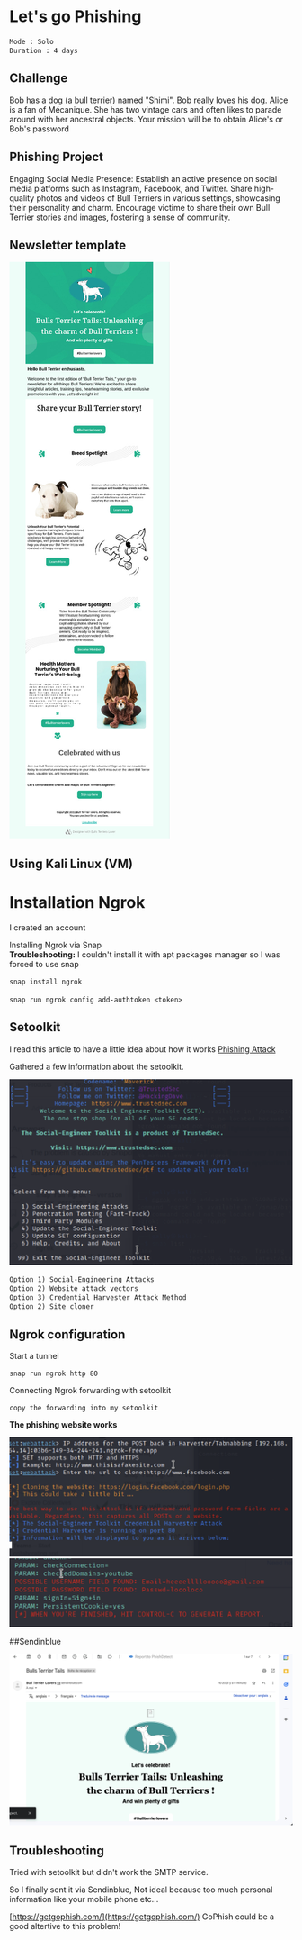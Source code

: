 # Let's go Phishing

    Mode : Solo
    Duration : 4 days
    
## Challenge

  Bob has a dog (a bull terrier) named "Shimi". Bob really loves his dog.
  Alice is a fan of Mécanique. She has two vintage cars and often likes to parade around with her ancestral objects.
Your mission will be to obtain Alice's or Bob's password

## Phishing Project

Engaging Social Media Presence: Establish an active presence on social media platforms such as Instagram, Facebook, and Twitter. Share high-quality photos and videos of Bull Terriers in various settings, showcasing their personality and charm. Encourage victime to share their own Bull Terrier stories and images, fostering a sense of community.

## Newsletter template

![](newsletter.jpeg)

## Using Kali Linux (VM)

# Installation Ngrok

I created an account

Installing Ngrok via Snap <br>
**Troubleshooting:** I couldn't install it with apt packages manager so I was forced to use snap


	snap install ngrok
	
	snap run ngrok config add-authtoken <token>
## Setoolkit

I read this article to have a little idea about how it works [Phishing Attack](https://www.cybervie.com/blog/phishing-attack-using-kali-linux/)

Gathered a few information about the setoolkit.

![](setoolkit.png)

	Option 1) Social-Engineering Attacks
	Option 2) Website attack vectors
	Option 3) Credential Harvester Attack Method
	Option 2) Site cloner 
	
## Ngrok configuration

Start a tunnel
	
	snap run ngrok http 80	
	
Connecting Ngrok forwarding with setoolkit

	copy the forwarding into my setoolkit 
	
**The phishing website works**
	
![](forwarding.png)
![](gmail.png)


##Sendinblue

![](sendinblue.png)

## Troubleshooting

Tried with setoolkit but didn't work the SMTP service.  

So I finally sent it via Sendinblue, Not ideal because  too much personal information like your mobile phone etc...

[https://getgophish.com/](https://getgophish.com/)
GoPhish could be a good altertive to this problem! 







